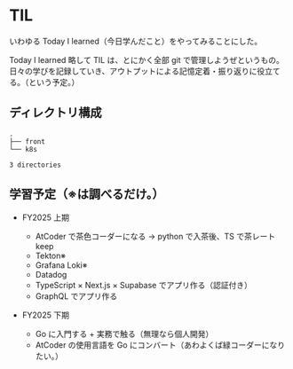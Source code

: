 # TIL

いわゆる Today I learned（今日学んだこと）をやってみることにした。<br>

Today I learned 略して TIL は、とにかく全部 git で管理しようぜというもの。<br>
日々の学びを記録していき、アウトプットによる記憶定着・振り返りに役立てる。（という予定。）

## ディレクトリ構成

<!-- tree-start -->
<!-- tree-start -->
```
.
├── front
└── k8s

3 directories
```
<!-- tree-end -->

## 学習予定（※は調べるだけ。）

- FY2025 上期

  - AtCoder で茶色コーダーになる → python で入茶後、TS で茶レート keep
  - Tekton※
  - Grafana Loki※
  - Datadog
  - TypeScript × Next.js × Supabase でアプリ作る（認証付き）
  - GraphQL でアプリ作る

- FY2025 下期
  - Go に入門する + 実務で触る（無理なら個人開発）
  - AtCoder の使用言語を Go にコンバート（あわよくば緑コーダーになりたい。）
